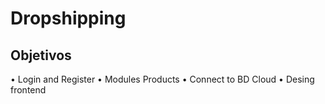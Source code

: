 # Dropshipping

## Objetivos
• Login and Register
• Modules Products
• Connect to BD Cloud
• Desing frontend
